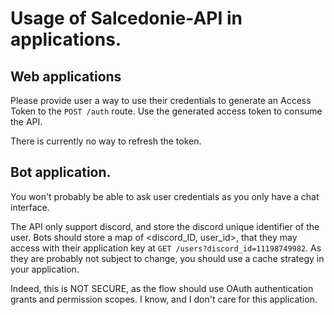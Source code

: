 # Usage of Salcedonie-API in applications.

## Web applications
Please provide user a way to use their credentials to generate an Access Token to the `POST /auth` route.
Use the generated access token to consume the API.

There is currently no way to refresh the token.

## Bot application.
You won't probably be able to ask user credentials as you only have a chat interface.

The API only support discord, and store the discord unique identifier of the user.
Bots should store a map of <discord_ID, user_id>, that they may access with their application key at
`GET /users?discord_id=11198749982`. As they are probably not subject to change, you should use a cache strategy
in your application.

Indeed, this is NOT SECURE, as the flow should use OAuth authentication grants and permission scopes.
I know, and I don't care for this application.